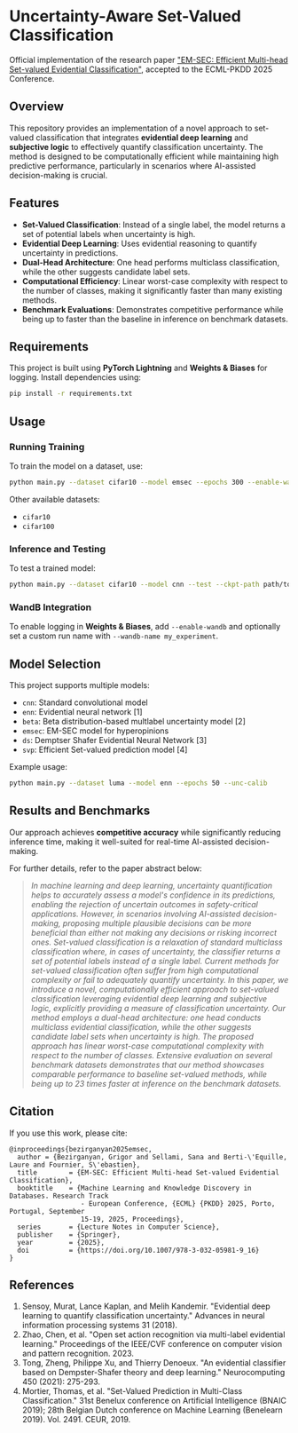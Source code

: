 # Uncertainty-Aware Set-Valued Classification
Official implementation of the research paper ["EM-SEC: Efficient Multi-head Set-valued Evidential Classification"](https://ecmlpkdd-storage.s3.eu-central-1.amazonaws.com/preprints/2025/research/preprint_ecml_pkdd_2025_research_1097.pdf), accepted to the ECML-PKDD 2025 Conference. 

## Overview
This repository provides an implementation of a novel approach to set-valued classification that integrates **evidential deep learning** and **subjective logic** to effectively quantify classification uncertainty. The method is designed to be computationally efficient while maintaining high predictive performance, particularly in scenarios where AI-assisted decision-making is crucial.

## Features
- **Set-Valued Classification**: Instead of a single label, the model returns a set of potential labels when uncertainty is high.
- **Evidential Deep Learning**: Uses evidential reasoning to quantify uncertainty in predictions.
- **Dual-Head Architecture**: One head performs multiclass classification, while the other suggests candidate label sets.
- **Computational Efficiency**: Linear worst-case complexity with respect to the number of classes, making it significantly faster than many existing methods.
- **Benchmark Evaluations**: Demonstrates competitive performance while being up to faster than the baseline in inference on benchmark datasets.

## Requirements
This project is built using **PyTorch Lightning** and **Weights & Biases** for logging. Install dependencies using:

```bash
pip install -r requirements.txt
```

## Usage
### Running Training
To train the model on a dataset, use:
```bash
python main.py --dataset cifar10 --model emsec --epochs 300 --enable-wandb
```
Other available datasets:
- `cifar10`
- `cifar100`

### Inference and Testing
To test a trained model:
```bash
python main.py --dataset cifar10 --model cnn --test --ckpt-path path/to/checkpoint.ckpt
```

### WandB Integration
To enable logging in **Weights & Biases**, add `--enable-wandb` and optionally set a custom run name with `--wandb-name my_experiment`.

## Model Selection
This project supports multiple models:
- `cnn`: Standard convolutional model
- `enn`: Evidential neural network [1]
- `beta`: Beta distribution-based multlabel uncertainty model [2]
- `emsec`: EM-SEC model for hyperopinions
- `ds`: Demptser Shafer Evidential Neural Network [3]
- `svp`: Efficient Set-valued prediction model [4]

Example usage:
```bash
python main.py --dataset luma --model enn --epochs 50 --unc-calib
```

## Results and Benchmarks
Our approach achieves **competitive accuracy** while significantly reducing inference time, making it well-suited for real-time AI-assisted decision-making.

For further details, refer to the paper abstract below:

> *In machine learning and deep learning, uncertainty quantification helps to accurately assess a model's confidence in its predictions, enabling the rejection of uncertain outcomes in safety-critical applications. However, in scenarios involving AI-assisted decision-making, proposing multiple plausible decisions can be more beneficial than either not making any decisions or risking incorrect ones. Set-valued classification is a relaxation of standard multiclass classification where, in cases of uncertainty, the classifier returns a set of potential labels instead of a single label. Current methods for set-valued classification often suffer from high computational complexity or fail to adequately quantify uncertainty. In this paper, we introduce a novel, computationally efficient approach to set-valued classification leveraging evidential deep learning and subjective logic, explicitly providing a measure of classification uncertainty. Our method employs a dual-head architecture: one head conducts multiclass evidential classification, while the other suggests candidate label sets when uncertainty is high. The proposed approach has linear worst-case computational complexity with respect to the number of classes. Extensive evaluation on several benchmark datasets demonstrates that our method showcases comparable performance to baseline set-valued methods, while being up to 23 times faster at inference on the benchmark datasets.*

## Citation
If you use this work, please cite:

```
@inproceedings{bezirganyan2025emsec,
  author = {Bezirganyan, Grigor and Sellami, Sana and Berti-\'Equille, Laure and Fournier, S\'ebastien},
  title        = {EM-SEC: Efficient Multi-head Set-valued Evidential Classification},
  booktitle    = {Machine Learning and Knowledge Discovery in Databases. Research Track
                  - European Conference, {ECML} {PKDD} 2025, Porto, Portugal, September
                  15-19, 2025, Proceedings},
  series       = {Lecture Notes in Computer Science},
  publisher    = {Springer},
  year         = {2025},
  doi          = {https://doi.org/10.1007/978-3-032-05981-9_16}
}
```

## References

1. Sensoy, Murat, Lance Kaplan, and Melih Kandemir. "Evidential deep learning to quantify classification uncertainty." Advances in neural information processing systems 31 (2018).
2. Zhao, Chen, et al. "Open set action recognition via multi-label evidential learning." Proceedings of the IEEE/CVF conference on computer vision and pattern recognition. 2023.
3. Tong, Zheng, Philippe Xu, and Thierry Denoeux. "An evidential classifier based on Dempster-Shafer theory and deep learning." Neurocomputing 450 (2021): 275-293.
4. Mortier, Thomas, et al. "Set-Valued Prediction in Multi-Class Classification." 31st Benelux conference on Artificial Intelligence (BNAIC 2019); 28th Belgian Dutch conference on Machine Learning (Benelearn 2019). Vol. 2491. CEUR, 2019.

